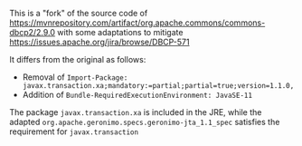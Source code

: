 This is a "fork" of the source code of <https://mvnrepository.com/artifact/org.apache.commons/commons-dbcp2/2.9.0>
with some adaptations to mitigate <https://issues.apache.org/jira/browse/DBCP-571>

It differs from the original as follows:
* Removal of `Import-Package: javax.transaction.xa;mandatory:=partial;partial=true;version=1.1.0,`
* Addition of `Bundle-RequiredExecutionEnvironment: JavaSE-11` 

The package `javax.transaction.xa` is included in the JRE, while the adapted `org.apache.geronimo.specs.geronimo-jta_1.1_spec` satisfies the requirement for `javax.transaction`